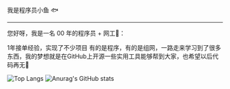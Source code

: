 我是程序员小鱼 🐟

------

您好呀，我是一名 00 年的程序员 + 网工👴：

1年接单经验，实现了不少项目 有的是程序，有的是组网，一路走来学习到了很多东西，我的梦想就是在GitHub上开源一些实用工具能够帮到大家，也希望以后代码再无🐞

 ![Top Langs](https://github-readme-stats.vercel.app/api/top-langs/?username=zhangxiaoyu2000)        ![Anurag's GitHub stats](https://github-readme-stats.vercel.app/api?username=zhangxiaoyu2000)       
 
     

